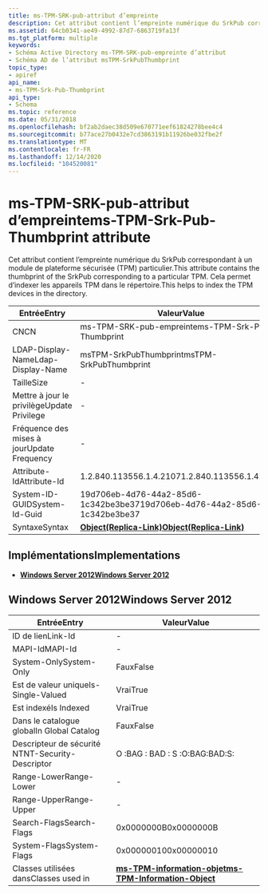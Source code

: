 ```yaml
---
title: ms-TPM-SRK-pub-attribut d’empreinte
description: Cet attribut contient l’empreinte numérique du SrkPub correspondant à un module de plateforme sécurisée (TPM) particulier. Cela permet d’indexer les appareils TPM dans le répertoire.
ms.assetid: 64cb0341-ae49-4992-87d7-6863719fa13f
ms.tgt_platform: multiple
keywords:
- Schéma Active Directory ms-TPM-SRK-pub-empreinte d’attribut
- Schéma AD de l’attribut msTPM-SrkPubThumbprint
topic_type:
- apiref
api_name:
- ms-TPM-Srk-Pub-Thumbprint
api_type:
- Schema
ms.topic: reference
ms.date: 05/31/2018
ms.openlocfilehash: bf2ab2daec38d509e670771eef61824278bee4c4
ms.sourcegitcommit: b77ace27b0432e7cd3863191b11926be032fbe2f
ms.translationtype: MT
ms.contentlocale: fr-FR
ms.lasthandoff: 12/14/2020
ms.locfileid: "104520081"
---
```

# <a name="ms-tpm-srk-pub-thumbprint-attribute"></a><span data-ttu-id="c044b-106">ms-TPM-SRK-pub-attribut d’empreinte</span><span class="sxs-lookup"><span data-stu-id="c044b-106">ms-TPM-Srk-Pub-Thumbprint attribute</span></span>

<span data-ttu-id="c044b-107">Cet attribut contient l’empreinte numérique du SrkPub correspondant à un module de plateforme sécurisée (TPM) particulier.</span><span class="sxs-lookup"><span data-stu-id="c044b-107">This attribute contains the thumbprint of the SrkPub corresponding to a particular TPM.</span></span> <span data-ttu-id="c044b-108">Cela permet d’indexer les appareils TPM dans le répertoire.</span><span class="sxs-lookup"><span data-stu-id="c044b-108">This helps to index the TPM devices in the directory.</span></span>



| <span data-ttu-id="c044b-109">Entrée</span><span class="sxs-lookup"><span data-stu-id="c044b-109">Entry</span></span> | <span data-ttu-id="c044b-110">Valeur</span><span class="sxs-lookup"><span data-stu-id="c044b-110">Value</span></span> |
|-------------------|-------------------------------------------------------|
| <span data-ttu-id="c044b-111">CN</span><span class="sxs-lookup"><span data-stu-id="c044b-111">CN</span></span>                | <span data-ttu-id="c044b-112">ms-TPM-SRK-pub-empreinte</span><span class="sxs-lookup"><span data-stu-id="c044b-112">ms-TPM-Srk-Pub-Thumbprint</span></span>                             |
| <span data-ttu-id="c044b-113">LDAP-Display-Name</span><span class="sxs-lookup"><span data-stu-id="c044b-113">Ldap-Display-Name</span></span> | <span data-ttu-id="c044b-114">msTPM-SrkPubThumbprint</span><span class="sxs-lookup"><span data-stu-id="c044b-114">msTPM-SrkPubThumbprint</span></span>                                |
| <span data-ttu-id="c044b-115">Taille</span><span class="sxs-lookup"><span data-stu-id="c044b-115">Size</span></span>              | \-                                                    |
| <span data-ttu-id="c044b-116">Mettre à jour le privilège</span><span class="sxs-lookup"><span data-stu-id="c044b-116">Update Privilege</span></span>  | \-                                                    |
| <span data-ttu-id="c044b-117">Fréquence des mises à jour</span><span class="sxs-lookup"><span data-stu-id="c044b-117">Update Frequency</span></span>  | \-                                                    |
| <span data-ttu-id="c044b-118">Attribute-Id</span><span class="sxs-lookup"><span data-stu-id="c044b-118">Attribute-Id</span></span>      | <span data-ttu-id="c044b-119">1.2.840.113556.1.4.2107</span><span class="sxs-lookup"><span data-stu-id="c044b-119">1.2.840.113556.1.4.2107</span></span>                               |
| <span data-ttu-id="c044b-120">System-ID-GUID</span><span class="sxs-lookup"><span data-stu-id="c044b-120">System-Id-Guid</span></span>    | <span data-ttu-id="c044b-121">19d706eb-4d76-44a2-85d6-1c342be3be37</span><span class="sxs-lookup"><span data-stu-id="c044b-121">19d706eb-4d76-44a2-85d6-1c342be3be37</span></span>                  |
| <span data-ttu-id="c044b-122">Syntaxe</span><span class="sxs-lookup"><span data-stu-id="c044b-122">Syntax</span></span>            | [<span data-ttu-id="c044b-123">**Object(Replica-Link)**</span><span class="sxs-lookup"><span data-stu-id="c044b-123">**Object(Replica-Link)**</span></span>](s-object-replica-link.md) |



## <a name="implementations"></a><span data-ttu-id="c044b-124">Implémentations</span><span class="sxs-lookup"><span data-stu-id="c044b-124">Implementations</span></span>

-   [<span data-ttu-id="c044b-125">**Windows Server 2012**</span><span class="sxs-lookup"><span data-stu-id="c044b-125">**Windows Server 2012**</span></span>](#windows-server-2012)

## <a name="windows-server-2012"></a><span data-ttu-id="c044b-126">Windows Server 2012</span><span class="sxs-lookup"><span data-stu-id="c044b-126">Windows Server 2012</span></span>



| <span data-ttu-id="c044b-127">Entrée</span><span class="sxs-lookup"><span data-stu-id="c044b-127">Entry</span></span> | <span data-ttu-id="c044b-128">Valeur</span><span class="sxs-lookup"><span data-stu-id="c044b-128">Value</span></span> |
|------------------------|---------------------------------------------------------------------------|
| <span data-ttu-id="c044b-129">ID de lien</span><span class="sxs-lookup"><span data-stu-id="c044b-129">Link-Id</span></span>                | \-                                                                        |
| <span data-ttu-id="c044b-130">MAPI-Id</span><span class="sxs-lookup"><span data-stu-id="c044b-130">MAPI-Id</span></span>                | \-                                                                        |
| <span data-ttu-id="c044b-131">System-Only</span><span class="sxs-lookup"><span data-stu-id="c044b-131">System-Only</span></span>            | <span data-ttu-id="c044b-132">Faux</span><span class="sxs-lookup"><span data-stu-id="c044b-132">False</span></span>                                                                     |
| <span data-ttu-id="c044b-133">Est de valeur unique</span><span class="sxs-lookup"><span data-stu-id="c044b-133">Is-Single-Valued</span></span>       | <span data-ttu-id="c044b-134">Vrai</span><span class="sxs-lookup"><span data-stu-id="c044b-134">True</span></span>                                                                      |
| <span data-ttu-id="c044b-135">Est indexé</span><span class="sxs-lookup"><span data-stu-id="c044b-135">Is Indexed</span></span>             | <span data-ttu-id="c044b-136">Vrai</span><span class="sxs-lookup"><span data-stu-id="c044b-136">True</span></span>                                                                      |
| <span data-ttu-id="c044b-137">Dans le catalogue global</span><span class="sxs-lookup"><span data-stu-id="c044b-137">In Global Catalog</span></span>      | <span data-ttu-id="c044b-138">Faux</span><span class="sxs-lookup"><span data-stu-id="c044b-138">False</span></span>                                                                     |
| <span data-ttu-id="c044b-139">Descripteur de sécurité NT</span><span class="sxs-lookup"><span data-stu-id="c044b-139">NT-Security-Descriptor</span></span> | <span data-ttu-id="c044b-140">O :BAG : BAD : S :</span><span class="sxs-lookup"><span data-stu-id="c044b-140">O:BAG:BAD:S:</span></span>                                                              |
| <span data-ttu-id="c044b-141">Range-Lower</span><span class="sxs-lookup"><span data-stu-id="c044b-141">Range-Lower</span></span>            | \-                                                                        |
| <span data-ttu-id="c044b-142">Range-Upper</span><span class="sxs-lookup"><span data-stu-id="c044b-142">Range-Upper</span></span>            | \-                                                                        |
| <span data-ttu-id="c044b-143">Search-Flags</span><span class="sxs-lookup"><span data-stu-id="c044b-143">Search-Flags</span></span>           | <span data-ttu-id="c044b-144">0x0000000B</span><span class="sxs-lookup"><span data-stu-id="c044b-144">0x0000000B</span></span>                                                                |
| <span data-ttu-id="c044b-145">System-Flags</span><span class="sxs-lookup"><span data-stu-id="c044b-145">System-Flags</span></span>           | <span data-ttu-id="c044b-146">0x00000010</span><span class="sxs-lookup"><span data-stu-id="c044b-146">0x00000010</span></span>                                                                |
| <span data-ttu-id="c044b-147">Classes utilisées dans</span><span class="sxs-lookup"><span data-stu-id="c044b-147">Classes used in</span></span>        | [<span data-ttu-id="c044b-148">**ms-TPM-information-objet**</span><span class="sxs-lookup"><span data-stu-id="c044b-148">**ms-TPM-Information-Object**</span></span>](c-mstpm-informationobject.md)<br/> |



 

 





